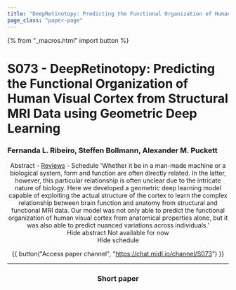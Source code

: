 ```yaml
---
title: "DeepRetinotopy: Predicting the Functional Organization of Human Visual Cortex from Structural MRI Data using Geometric Deep Learning"
page_class: "paper-page"
---
```


{% from "_macros.html" import button %}

# S073 - DeepRetinotopy: Predicting the Functional Organization of Human Visual Cortex from Structural MRI Data using Geometric Deep Learning


### Fernanda L. Ribeiro, Steffen Bollmann, Alexander M. Puckett

<center><a class="toggle_visibility" data-selector=".paper_abstract" data-level="3">Abstract</a>
        - <a href="https://openreview.net/forum?id=Nw_trRFjPE">Reviews</a>
        - <a class="toggle_visibility" data-selector=".paper_qa" data-level="3">Schedule</a>

<span class="paper_abstract">
        'Whether it be in a man-made machine or a biological system, form and function are often directly related. In the latter, however, this particular relationship is often unclear due to the intricate nature of biology. Here we developed a geometric deep learning model capable of exploiting the actual structure of the cortex to learn the complex relationship between brain function and anatomy from structural and functional MRI data. Our model was not only able to predict the functional organization of human visual cortex from anatomical properties alone, but it was also able to predict nuanced variations across individuals.'
        <span class="actions">
  <br/>
  <a class="toggle_visibility" data-level="2">Hide abstract</a></span>
</span>

<span class="paper_qa">
        Not available for now
        <br/>
        <span class="actions"><a class="toggle_visibility" data-level="2">Hide schedule</a></span>
</span>

{{ button("Access paper channel", "https://chat.midl.io/channel/S073") }}

---

### Short paper
